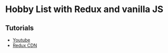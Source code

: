 # Hobby List with Redux and vanilla JS

## Tutorials
- [Youtube](https://www.youtube.com/watch?v=HOrA-uzZpw8&list=PLeS7aZkL6GOvCz3GiOtvtDXChJRuebb7S&index=2&ab_channel=EasyFrontend)
- [Redux CDN]( https://unpkg.com/redux@4.0.5/dist/redux.js)